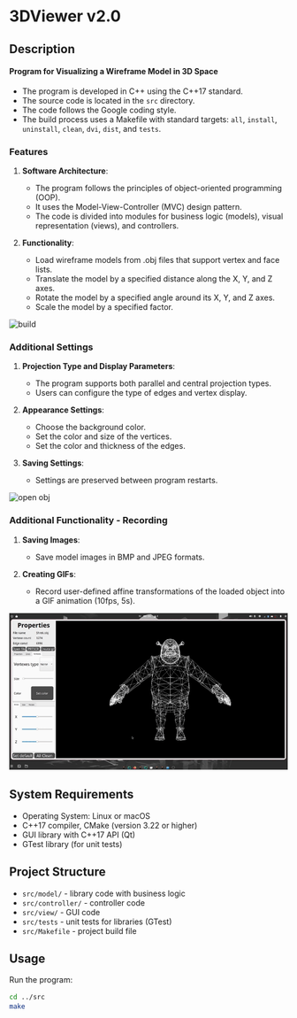 # 3DViewer v2.0

## Description

#### Program for Visualizing a Wireframe Model in 3D Space

- The program is developed in C++ using the C++17 standard.
- The source code is located in the `src` directory.
- The code follows the Google coding style.
- The build process uses a Makefile with standard targets: `all`, `install`, `uninstall`, `clean`, `dvi`, `dist`, and `tests`.

### Features

1. **Software Architecture**:
    - The program follows the principles of object-oriented programming (OOP).
    - It uses the Model-View-Controller (MVC) design pattern.
    - The code is divided into modules for business logic (models), visual representation (views), and controllers.

2. **Functionality**:
    - Load wireframe models from .obj files that support vertex and face lists.
    - Translate the model by a specified distance along the X, Y, and Z axes.
    - Rotate the model by a specified angle around its X, Y, and Z axes.
    - Scale the model by a specified factor.

![build](misc/build.gif)

### Additional Settings

1. **Projection Type and Display Parameters**:
    - The program supports both parallel and central projection types.
    - Users can configure the type of edges and vertex display.

2. **Appearance Settings**:
    - Choose the background color.
    - Set the color and size of the vertices.
    - Set the color and thickness of the edges.

3. **Saving Settings**:
    - Settings are preserved between program restarts.

![open obj](misc/open_obj.gif)

### Additional Functionality - Recording

1. **Saving Images**:
    - Save model images in BMP and JPEG formats.

2. **Creating GIFs**:
    - Record user-defined affine transformations of the loaded object into a GIF animation (10fps, 5s).

![screen cast and gif](misc/screencast.gif)

## System Requirements

- Operating System: Linux or macOS
- C++17 compiler, CMake (version 3.22 or higher)
- GUI library with C++17 API (Qt)
- GTest library (for unit tests)

## Project Structure

- `src/model/` - library code with business logic
- `src/controller/` - controller code
- `src/view/` - GUI code
- `src/tests` - unit tests for libraries (GTest)
- `src/Makefile` - project build file

## Usage

Run the program:
```bash
cd ../src
make
```